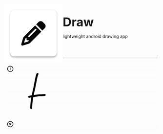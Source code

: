 <div>
    <img  src=".gitassets/logo.png" align="left" style="float: left"> 
<br>
<br>
    <div>
        <p style="font-weight: bolder; font-size: 40px; padding: 0px; margin:0px"> Draw </p>
        <p>lightweight android drawing app</p>
    </div>
</div>
<br>
<br>
<hr>
<img src=".gitassets/Screenrecorder.gif" align="center">
